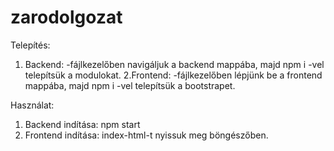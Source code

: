 # zarodolgozat
Telepítés:
1. Backend:
  -fájlkezelőben navigáljuk a backend mappába, majd npm i -vel telepítsük a modulokat.
2.Frontend:
  -fájlkezelőben lépjünk be a frontend mappába, majd npm i -vel telepítsük a bootstrapet.

Használat:
1. Backend indítása: npm start
2. Frontend indítása: index-html-t nyissuk meg böngészőben.

